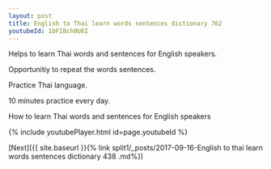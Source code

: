 ```yaml
---
layout: post
title: English to Thai learn words sentences dictionary 762 
youtubeId: 1bFIBch0U6I
---
```

 
 
Helps to learn Thai words and sentences for English speakers.

Opportunitiy to repeat the words sentences. 

Practice Thai language. 
 
10 minutes practice every day. 
 
How to learn Thai words and sentences for English speakers 
 
{% include youtubePlayer.html id=page.youtubeId %}
 
 
[Next]({{ site.baseurl }}{% link  split1/_posts/2017-09-16-English to thai learn words sentences dictionary 438 .md%})
 
